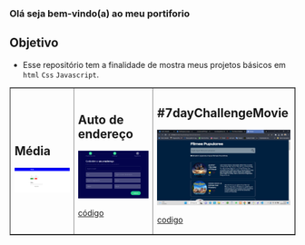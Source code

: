 ### Olá seja bem-vindo(a) ao meu portiforio 
  
## Objetivo 
- Esse repositório tem a finalidade de mostra meus projetos básicos em `html` `Css` `Javascript`. 

<table border = "1">
<tr>
<td> 
<h2>Média</h2>

<a href = "https://romulomax47.github.io/Portiforio-/media">
<img src = "./media/img/imgmedia.png" width = "250px">
 </a>
<!-- [código](https://github.com/romulomax47/Autocompleta-de-endere-o/tree/f2e18a9444de571ad88465030db8f9f6f955f437) -->
</td>


<td> 
<h2>Auto de endereço</h2>

<a href = "https://romulomax47.github.io/Portiforio-/Autocompleta-de-endere-o">
<img src = "./img/cep.png" width = "250px">
 </a>

 [código](https://github.com/romulomax47/Autocompleta-de-endere-o/tree/f2e18a9444de571ad88465030db8f9f6f955f437)
</td>

<td> 
<h2>#7dayChallengeMovie</h2>

<a href = "https://romulomax47.github.io/Portiforio-/7dayChallenge-Movie">
<img src = "./img/filme.png" width = "250px">
 </a>

 [codigo]('https://github.com/romulomax47/Portiforio-/tree/main/7dayChallenge-Movie')
</td>

</tr>
</table>

